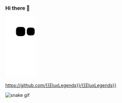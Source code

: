 ### Hi there 👋

<img src="https://raw.githubusercontent.com/msoftware/msoftware/output/github-contribution-grid-snake.svg" />

<!--
**EluxLegends/EluxLegends** is a ✨ _special_ ✨ repository because its `README.md` (this file) appears on your GitHub profile.

Here are some ideas to get you started:

- 🔭 I’m currently working on ...
- 🌱 I’m currently learning ...
- 👯 I’m looking to collaborate on ...
- 🤔 I’m looking for help with ...
- 💬 Ask me about ...
- 📫 How to reach me: ...
- 😄 Pronouns: ...
- ⚡ Fun fact: ...
-->
https://github.com/{{EluxLegends}}/{{EluxLegends}}



![snake gif](https://github.com/EluxLegends/EluxLegends/blob/output/github-contribution-grid-snake.gif)
